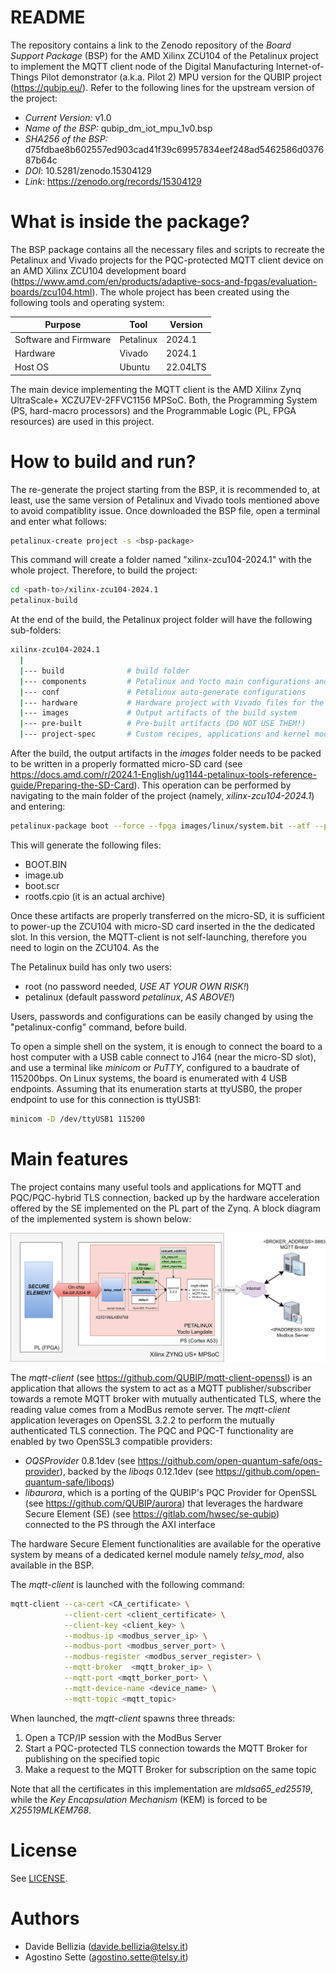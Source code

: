 # README
The repository contains a link to the Zenodo repository of the *Board Support Package* (BSP) for the AMD Xilinx ZCU104 of the Petalinux project to implement the MQTT client node of the Digital Manufacturing Internet-of-Things Pilot demonstrator (a.k.a. Pilot 2) MPU version for the QUBIP project (https://qubip.eu/). Refer to the following lines for the upstream version of the project:

* *Current Version:* v1.0
* *Name of the BSP:* qubip_dm_iot_mpu_1v0.bsp
* *SHA256 of the BSP:* d75fdbae8b602557ed903cad41f39c69957834eef248ad5462586d037687b64c
* *DOI*: 10.5281/zenodo.15304129
* *Link*: https://zenodo.org/records/15304129

# What is inside the package?
The BSP package contains all the necessary files and scripts to recreate the Petalinux and Vivado projects for the PQC-protected MQTT client device on an AMD Xilinx ZCU104 development board (https://www.amd.com/en/products/adaptive-socs-and-fpgas/evaluation-boards/zcu104.html). The whole project has been created using the following tools and operating system:

| Purpose | Tool | Version |
| --- | --- | --- |
| Software and Firmware | Petalinux | 2024.1 |
| Hardware | Vivado | 2024.1 |
| Host OS | Ubuntu | 22.04LTS |

The main device implementing the MQTT client is the AMD Xilinx Zynq UltraScale+ XCZU7EV-2FFVC1156 MPSoC. Both, the Programming System (PS, hard-macro processors) and the Programmable Logic (PL, FPGA resources) are used in this project.

# How to build and run?
The re-generate the project starting from the BSP, it is recommended to, at least, use the same version of Petalinux and Vivado tools mentioned above to avoid compatiblity issue. Once downloaded the BSP file, open a terminal and enter what follows:

```bash
petalinux-create project -s <bsp-package>
```
This command will create a folder named "xilinx-zcu104-2024.1" with the whole project. Therefore, to build the project:

```bash
cd <path-to>/xilinx-zcu104-2024.1
petalinux-build
```

At the end of the build, the Petalinux project folder will have the following sub-folders:

```bash
xilinx-zcu104-2024.1
  |
  |--- build              # build folder
  |--- components         # Petalinux and Yocto main configurations and recipes
  |--- conf               # Petalinux auto-generate configurations
  |--- hardware           # Hardware project with Vivado files for the FPGA part (PL) of the project
  |--- images             # Output artifacts of the build system
  |--- pre-built          # Pre-built artifacts (DO NOT USE THEM!)
  |--- project-spec       # Custom recipes, applications and kernel modules

```

After the build, the output artifacts in the _images_ folder needs to be packed to be written in a properly formatted micro-SD card (see https://docs.amd.com/r/2024.1-English/ug1144-petalinux-tools-reference-guide/Preparing-the-SD-Card). This operation can be performed by navigating to the main folder of the project (namely, _xilinx-zcu104-2024.1_) and entering:

```bash
petalinux-package boot --force --fpga images/linux/system.bit --atf --psmfw --u-boot --dtb
```
This will generate the following files:
* BOOT.BIN
* image.ub
* boot.scr
* rootfs.cpio (it is an actual archive)

Once these artifacts are properly transferred on the micro-SD, it is sufficient to power-up the ZCU104 with micro-SD card inserted in the the dedicated slot. In this version, the MQTT-client is not self-launching, therefore you need to login on the ZCU104. As the 

The Petalinux build has only two users:
* root (no password needed, *USE AT YOUR OWN RISK!*)
* petalinux (default password _petalinux_, *AS ABOVE!*)

Users, passwords and configurations can be easily changed by using the "petalinux-config" command, before build. 

To open a simple shell on the system, it is enough to connect the board to a host computer with a USB cable connect to J164 (near the micro-SD slot), and use a terminal like _minicom_ or _PuTTY_, configured to a baudrate of 115200bps. On Linux systems, the board is enumerated with 4 USB endpoints. Assuming that its enumeration starts at ttyUSB0, the proper endpoint to use for this connection is ttyUSB1:

```bash
minicom -D /dev/ttyUSB1 115200
```

# Main features
The project contains many useful tools and applications for MQTT and PQC/PQC-hybrid TLS connection, backed up by the hardware acceleration offered by the SE implemented on the PL part of the Zynq. A block diagram of the implemented system is shown below:

![Block diagram of the MQTT-Client PQC-protected MPU system](MS06_OPEN.png)

The *mqtt-client* (see https://github.com/QUBIP/mqtt-client-openssl) is an application that allows the system to act as a MQTT publisher/subscriber towards a remote MQTT broker with mutually authenticated TLS, where the reading value comes from a ModBus remote server. The *mqtt-client* application leverages on OpenSSL 3.2.2 to perform the mutually authenticated TLS connection. The PQC and PQC-T functionality are enabled by two OpenSSL3 compatible providers:
* _OQSProvider_ 0.8.1dev (see https://github.com/open-quantum-safe/oqs-provider), backed by the _liboqs_ 0.12.1dev (see https://github.com/open-quantum-safe/liboqs)
* *libaurora*, which is a porting of the QUBIP's PQC Provider for OpenSSL (see https://github.com/QUBIP/aurora) that leverages the hardware Secure Element (SE) (see https://gitlab.com/hwsec/se-qubip) connected to the PS through the AXI interface

The hardware Secure Element functionalities are available for the operative system by means of a dedicated kernel module namely *telsy_mod*, also available in the BSP.

The *mqtt-client* is launched with the following command:

```bash
mqtt-client --ca-cert <CA_certificate> \
            --client-cert <client_certificate> \
            --client-key <client_key> \
            --modbus-ip <modbus_server_ip> \
            --modbus-port <modbus_server_port> \
            --modbus-register <modbus_server_register> \
            --mqtt-broker  <mqtt_broker_ip> \
            --mqtt-port <mqtt_borker_port> \
            --mqtt-device-name <device_name> \
            --mqtt-topic <mqtt_topic>
```

When launched, the *mqtt-client* spawns three threads:
1. Open a TCP/IP session with the ModBus Server
2. Start a PQC-protected TLS connection towards the MQTT Broker for publishing on the specified topic
3. Make a request to the MQTT Broker for subscription on the same topic

Note that all the certificates in this implementation are *mldsa65_ed25519*, while the *Key Encapsulation Mechanism* (KEM) is forced to be *X25519MLKEM768*.

# License
See [LICENSE](LICENSE).

# Authors
* Davide Bellizia (davide.bellizia@telsy.it)
* Agostino Sette (agostino.sette@telsy.it)







